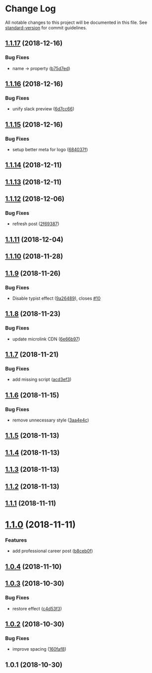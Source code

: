 # Change Log

All notable changes to this project will be documented in this file. See [standard-version](https://github.com/conventional-changelog/standard-version) for commit guidelines.

<a name="1.1.17"></a>
## [1.1.17](https://github.com/Kikobeats/kikobeats.com/compare/v1.1.16...v1.1.17) (2018-12-16)


### Bug Fixes

* name → property ([b75d7ed](https://github.com/Kikobeats/kikobeats.com/commit/b75d7ed))



<a name="1.1.16"></a>
## [1.1.16](https://github.com/Kikobeats/kikobeats.com/compare/v1.1.15...v1.1.16) (2018-12-16)


### Bug Fixes

* unify slack preview ([6d7cc66](https://github.com/Kikobeats/kikobeats.com/commit/6d7cc66))



<a name="1.1.15"></a>
## [1.1.15](https://github.com/Kikobeats/kikobeats.com/compare/v1.1.14...v1.1.15) (2018-12-16)


### Bug Fixes

* setup better meta for logo ([684037f](https://github.com/Kikobeats/kikobeats.com/commit/684037f))



<a name="1.1.14"></a>
## [1.1.14](https://github.com/Kikobeats/kikobeats.com/compare/v1.1.13...v1.1.14) (2018-12-11)



<a name="1.1.13"></a>
## [1.1.13](https://github.com/Kikobeats/kikobeats.com/compare/v1.1.12...v1.1.13) (2018-12-11)



<a name="1.1.12"></a>
## [1.1.12](https://github.com/Kikobeats/kikobeats.com/compare/v1.1.11...v1.1.12) (2018-12-06)


### Bug Fixes

* refresh post ([2f69387](https://github.com/Kikobeats/kikobeats.com/commit/2f69387))



<a name="1.1.11"></a>
## [1.1.11](https://github.com/Kikobeats/kikobeats.com/compare/v1.1.10...v1.1.11) (2018-12-04)



<a name="1.1.10"></a>
## [1.1.10](https://github.com/Kikobeats/kikobeats.com/compare/v1.1.9...v1.1.10) (2018-11-28)



<a name="1.1.9"></a>
## [1.1.9](https://github.com/Kikobeats/kikobeats.com/compare/v1.1.8...v1.1.9) (2018-11-26)


### Bug Fixes

* Disable typist effect  ([9a26489](https://github.com/Kikobeats/kikobeats.com/commit/9a26489)), closes [#10](https://github.com/Kikobeats/kikobeats.com/issues/10)



<a name="1.1.8"></a>
## [1.1.8](https://github.com/Kikobeats/kikobeats.com/compare/v1.1.7...v1.1.8) (2018-11-23)


### Bug Fixes

* update microlink CDN ([6e66b97](https://github.com/Kikobeats/kikobeats.com/commit/6e66b97))



<a name="1.1.7"></a>
## [1.1.7](https://github.com/Kikobeats/kikobeats.com/compare/v1.1.6...v1.1.7) (2018-11-21)


### Bug Fixes

* add missing script ([acd3ef3](https://github.com/Kikobeats/kikobeats.com/commit/acd3ef3))



<a name="1.1.6"></a>
## [1.1.6](https://github.com/Kikobeats/kikobeats.com/compare/v1.1.5...v1.1.6) (2018-11-15)


### Bug Fixes

* remove unnecessary style ([3aa4e4c](https://github.com/Kikobeats/kikobeats.com/commit/3aa4e4c))



<a name="1.1.5"></a>
## [1.1.5](https://github.com/Kikobeats/kikobeats.com/compare/v1.1.3...v1.1.5) (2018-11-13)



<a name="1.1.4"></a>
## [1.1.4](https://github.com/Kikobeats/kikobeats.com/compare/v1.1.3...v1.1.4) (2018-11-13)



<a name="1.1.3"></a>
## [1.1.3](https://github.com/Kikobeats/kikobeats.com/compare/v1.1.1...v1.1.3) (2018-11-13)



<a name="1.1.2"></a>
## [1.1.2](https://github.com/Kikobeats/kikobeats.com/compare/v1.1.1...v1.1.2) (2018-11-13)



<a name="1.1.1"></a>
## [1.1.1](https://github.com/Kikobeats/kikobeats.com/compare/v1.1.0...v1.1.1) (2018-11-11)



<a name="1.1.0"></a>
# [1.1.0](https://github.com/Kikobeats/kikobeats.com/compare/v1.0.4...v1.1.0) (2018-11-11)


### Features

* add professional career post ([b8ceb0f](https://github.com/Kikobeats/kikobeats.com/commit/b8ceb0f))



<a name="1.0.4"></a>
## [1.0.4](https://github.com/Kikobeats/kikobeats.com/compare/v1.0.3...v1.0.4) (2018-11-10)



<a name="1.0.3"></a>
## [1.0.3](https://github.com/Kikobeats/kikobeats.com/compare/v1.0.2...v1.0.3) (2018-10-30)


### Bug Fixes

* restore effect ([c4d53f3](https://github.com/Kikobeats/kikobeats.com/commit/c4d53f3))



<a name="1.0.2"></a>
## [1.0.2](https://github.com/Kikobeats/kikobeats.com/compare/v1.0.1...v1.0.2) (2018-10-30)


### Bug Fixes

* improve spacing ([160faf8](https://github.com/Kikobeats/kikobeats.com/commit/160faf8))



<a name="1.0.1"></a>
## 1.0.1 (2018-10-30)
